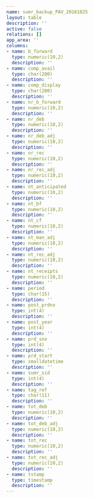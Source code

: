 ```yaml
---
name: sumr_backup_PAV_20161025
layout: table
description: ''
active: false
relations: []
app_area: ''
columns:
- name: b_forward
  type: numeric(10,2)
  description: ''
- name: comp_avail
  type: char(200)
  description: ''
- name: comp_display
  type: char(200)
  description: ''
- name: nr_b_forward
  type: numeric(10,2)
  description: ''
- name: nr_deb
  type: numeric(10,2)
  description: ''
- name: nr_deb_adj
  type: numeric(10,2)
  description: ''
- name: nr_rec
  type: numeric(10,2)
  description: ''
- name: nr_rec_adj
  type: numeric(10,2)
  description: ''
- name: nt_anticipated
  type: numeric(10,2)
  description: ''
- name: nt_bf
  type: numeric(10,2)
  description: ''
- name: nt_cf
  type: numeric(10,2)
  description: ''
- name: nt_man_adj
  type: numeric(10,2)
  description: ''
- name: nt_rec_adj
  type: numeric(10,2)
  description: ''
- name: nt_receipts
  type: numeric(10,2)
  description: ''
- name: period
  type: char(15)
  description: ''
- name: post_prdno
  type: int(4)
  description: ''
- name: post_year
  type: int(4)
  description: ''
- name: prd_sno
  type: int(4)
  description: ''
- name: prd_start
  type: smalldatetime
  description: ''
- name: sumr_sid
  type: int(4)
  description: ''
- name: tag_ref
  type: char(11)
  description: ''
- name: tot_deb
  type: numeric(10,2)
  description: ''
- name: tot_deb_adj
  type: numeric(10,2)
  description: ''
- name: tot_rec
  type: numeric(10,2)
  description: ''
- name: tot_rec_adj
  type: numeric(10,2)
  description: ''
- name: tstamp
  type: timestamp
  description: ''
---
```


